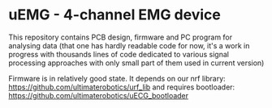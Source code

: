 # uEMG - 4-channel EMG device
This repository contains PCB design, firmware and PC program for analysing data (that one has hardly readable code for now, it's a work in progress with thousands lines of code dedicated to various signal processing approaches with only small part of them used in current version)

Firmware is in relatively good state. It depends on our nrf library: https://github.com/ultimaterobotics/urf_lib and requires bootloader: https://github.com/ultimaterobotics/uECG_bootloader 
